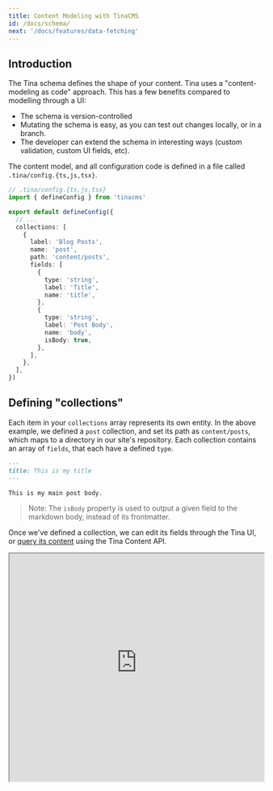 ```yaml
---
title: Content Modeling with TinaCMS
id: /docs/schema/
next: '/docs/features/data-fetching'
---
```


## Introduction

The Tina schema defines the shape of your content. Tina uses a "content-modeling as code" approach. This has a few benefits compared to modelling through a UI:

- The schema is version-controlled
- Mutating the schema is easy, as you can test out changes locally, or in a branch.
- The developer can extend the schema in interesting ways (custom validation, custom UI fields, etc).

The content model, and all configuration code is defined in a file called `.tina/config.{ts,js,tsx}`.

```ts
// .tina/config.{ts,js,tsx}
import { defineConfig } from 'tinacms'

export default defineConfig({
  // ...
  collections: [
    {
      label: 'Blog Posts',
      name: 'post',
      path: 'content/posts',
      fields: [
        {
          type: 'string',
          label: 'Title',
          name: 'title',
        },
        {
          type: 'string',
          label: 'Post Body',
          name: 'body',
          isBody: true,
        },
      ],
    },
  ],
})
```

## Defining "collections"

Each item in your `collections` array represents its own entity. In the above example, we defined a `post` collection, and set its path as `content/posts`, which maps to a directory in our site's repository. Each collection contains an array of `fields`, that each have a defined `type`.

```md
---
title: This is my title
---

This is my main post body.
```

> Note: The `isBody` property is used to output a given field to the markdown body, instead of its frontmatter.

Once we've defined a collection, we can edit its fields through the Tina UI, or [query its content](/docs/graphql/overview/) using the Tina Content API.

<iframe width="100%" height="450px" src="https://tina-gql-playground.vercel.app/iframe/string-body" />

## "List" fields

Specifying `list: true` on _any_ field type will turn that field into an array of items:

```js
// ...
fields: [
  {
    label: 'Tags',
    name: 'tags',
    type: 'string',
    list: true,
  },
]
```

<a href="https://tina-gql-playground.vercel.app/string-list" target="_blank">See Example</a>

## Limiting values to a set of options

Any _scalar_ field can accept an `options` array, note that in the example below we're using both `options` and `list` properties:

```js
// ...
fields: [
  {
    label: 'Categories',
    name: 'categories',
    type: 'string',
    list: true,
    options: [
      {
        value: 'movies',
        label: 'Movies',
      },
      {
        value: 'music',
        label: 'Music',
      },
    ],
  },
]
```

<a href="https://tina-gql-playground.vercel.app/string-list-options" target="_blank">See Example</a>

> Omitting `list: true` (or setting it to `false`) would result in a single-select `radio` field.

## Grouping properties as an "object"

An object type takes either a `fields` or `templates` property (just like the `collections` definition). The simplest kind of `object` is one with `fields`:

```js
// ...
fields: [
  {
    label: 'Testimonial',
    name: 'testimonial',
    type: 'object',
    fields: [
      {
        label: 'Author',
        name: 'author',
        type: 'string',
      },
      {
        label: 'Role',
        name: 'role',
        type: 'string',
      },
      {
        label: 'Quote',
        name: 'quote',
        type: 'string',
        ui: {
          component: 'textarea',
        },
      },
    ],
  },
]
// ...
```

<a href="https://tina-gql-playground.vercel.app/object" target="_blank">See Example</a>

Setting `list: true` would turn the values into an array:

<a href="https://tina-gql-playground.vercel.app/object-list-data" target="_blank">See Example</a>

> More complex shapes can be built by using the [`templates`](/docs/reference/types/object/#with-multiple-templates) property. This allows your editors to build out pages using predefined blocks.

## Defining defaults

Every collection has a `defaultItem` property, which is used to populate the form when creating a new item. This is useful for setting default values for fields, or for adding default content to the markdown body.

### Default item

```js
const schema = defineSchema({
  collections: [
    {
      label: 'Blog Posts',
      name: 'post',
      path: 'content/posts',
      defaultItem: () => {
        return {
          // When a new post is created the title field will be set to "New post"
          title: 'New Post',
        }
      },
      fields: [
        {
          type: 'string',
          label: 'Title',
          name: 'title',
        },
      ],
    },
  ],
})
```

[See the docs](/docs/reference/collections/) for more examples of how to define defaults.

### Default value for objects

To set default values for objects of fields, use the `defaultItem` property (see [example here](https://tina-gql-playground.vercel.app/object-list-data)).

### Default value for rich-text

Currently, when setting a default value for a [rich-text field](/docs/reference/types/rich-text/), you must provide the document Abstract Syntax Tree (AST). See the following example:

```js
const schema = defineSchema({
  collections: [
    {
      label: 'Blog Posts',
      name: 'post',
      path: 'content/posts',
      defaultItem: () => {
        return {
          title: 'My New Post',
          // The body will be populated with "Default Text"
          body: {
            type: 'root',
            children: [
              {
                type: 'p',
                children: [
                  {
                    type: 'text',
                    text: 'Default Text',
                  },
                ],
              },
            ],
          },
        }
      },
      fields: [
        {
          type: 'string',
          label: 'Title',
          name: 'title',
        },
        {
          type: 'string',
          label: 'Post Body',
          name: 'body',
          isBody: true,
        },
      ],
    },
  ],
})
```

## Referencing another document

The `reference` field connects one document to another and only needs to be defined on _one_ side of the relationship. You can specify any number of collections you'd like to connect:

```js
// ...
fields: [
  // ...
  {
    label: 'Author',
    name: 'author',
    type: 'reference',
    collections: ['author'], // points to a collection with the name "author"
  },
]
//
```

<a href="https://tina-gql-playground.vercel.app/reference" target="_blank">See Example</a>

## Available data types

Each field in a collection can be of the following `type`:

### _scalar types_

- [string](/docs/reference/types/string/)
- [datetime](/docs/reference/types/datetime/)
- [boolean](/docs/reference/types/boolean/)
- [image](/docs/reference/types/image/)
- [number](/docs/reference/types/number/)

### _nonscalar types_

- [reference](/docs/reference/types/reference/)
- [object](/docs/reference/types/object/)
- [rich-text](/docs/reference/types/rich-text/)

## Summary

- Your content is modeled in the `.tina/config.{ts,js,tsx}` in your repo using `defineSchema`.
- Your content model contains an array of "collections". A "collection" maps a content type to a directory in your repo.
- A "collection" contains multiple fields, which can be of multiple scalar or non-scalar data types.
